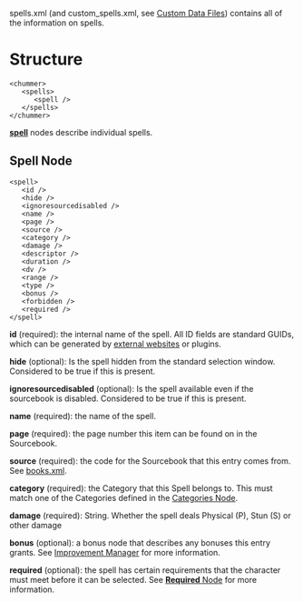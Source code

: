 spells.xml (and custom_spells.xml, see [Custom Data Files](Custom-Data-Files)) contains all of the information on spells.

# Structure
    <chummer>
       <spells>
          <spell />
       </spells>
    </chummer>
[**spell**](#spell) nodes describe individual spells.

## <a id="spell"></a>Spell Node
    <spell>
       <id />
       <hide />
       <ignoresourcedisabled />
       <name />
       <page />
       <source />
       <category />
       <damage />
       <descriptor />
       <duration />
       <dv />
       <range />
       <type />
       <bonus />
       <forbidden />
       <required />
    </spell>
**id** (required): the internal name of the spell. All ID fields are standard GUIDs, which can be generated by [external websites](www.guidgenerator.com) or plugins.

**hide** (optional): Is the spell hidden from the standard selection window. Considered to be true if this is present.

**ignoresourcedisabled** (optional): Is the spell available even if the sourcebook is disabled. Considered to be true if this is present.

**name** (required): the name of the spell.

**page** (required): the page number this item can be found on in the Sourcebook.

**source** (required): the code for the Sourcebook that this entry comes from. See [books.xml](Books "books.xml").

**category** (required): the Category that this Spell belongs to. This must match one of the Categories defined in the [Categories Node](Spells#categories).

**damage** (required): String. Whether the spell deals Physical (P), Stun (S) or other damage

**bonus** (optional): a bonus node that describes any bonuses this entry grants. See [Improvement Manager](Improvement-Manager) for more information.

**required** (optional): the spell has certain requirements that the character must meet before it can be selected. See [**Required** Node](#required "Required Node") for more information.